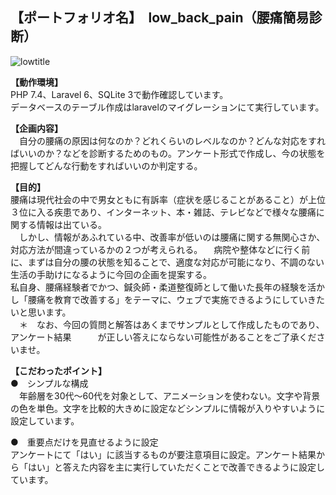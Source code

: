 ## 【ポートフォリオ名】　low_back_pain（腰痛簡易診断）


![lowtitle](https://user-images.githubusercontent.com/96406041/150726937-2e3654f9-fd59-4b52-84a5-dcf2f9be46d7.PNG)

__【動作環境】__
<br>
PHP 7.4、Laravel 6、SQLite 3で動作確認しています。
<br>
データベースのテーブル作成はlaravelのマイグレーションにて実行しています。

__【企画内容】__
<br>
　自分の腰痛の原因は何なのか？どれくらいのレベルなのか？どんな対応をすればいいのか？などを診断するためのもの。アンケート形式で作成し、今の状態を把握してどんな行動をすればいいのか判定する。

__【目的】__
　<br>
 腰痛は現代社会の中で男女ともに有訴率（症状を感じることがあること）が上位３位に入る疾患であり、インターネット、本・雑誌、テレビなどで様々な腰痛に関する情報は出ている。
 <br>
　しかし、情報があふれている中、改善率が低いのは腰痛に関する無関心さか、対応方法が間違っているかの２つが考えられる。
　病院や整体などに行く前に、まずは自分の腰の状態を知ることで、適度な対応が可能になり、不調のない生活の手助けになるように今回の企画を提案する。
　<br>
 私自身、腰痛経験者でかつ、鍼灸師・柔道整復師として働いた長年の経験を活かし「腰痛を教育で改善する」をテーマに、ウェブで実施できるようにしていきたいと思います。
 <br>
　＊　なお、今回の質問と解答はあくまでサンプルとして作成したものであり、アンケート結果　　　が正しい答えにならない可能性があることをご了承くださいませ。

__【こだわったポイント】__
<br>
●　シンプルな構成　
<br>
　年齢層を30代～60代を対象として、アニメーションを使わない。文字や背景の色を単色。文字を比較的大きめに設定などシンプルに情報が入りやすいように設定しています。

●　重要点だけを見直せるように設定
　<br>
 アンケートにて「はい」に該当するものが要注意項目に設定。アンケート結果から「はい」と答えた内容を主に実行していただくことで改善できるように設定しています。

